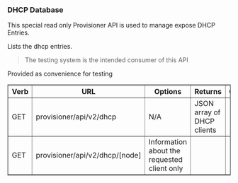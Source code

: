 ### DHCP Database

This special read only Provisioner API is used to manage expose DHCP Entries.

Lists the dhcp entries.

> The testing system is the intended consumer of this API

<table border=1>
  <tr><th> Verb </th><th> URL </th><th> Options </th><th> Returns </th><th> Comments </th></tr>
  <tr><td> GET  </td><td>provisioner/api/v2/dhcp</td><td>N/A</td><td>JSON array of DHCP clients</td><td></td></tr>
  <tr><td> GET  </td><td>provisioner/api/v2/dhcp/[node]</td><td>Information about the requested client only</td><td></td>Provided as convenience for testing<td></tr>
</table>